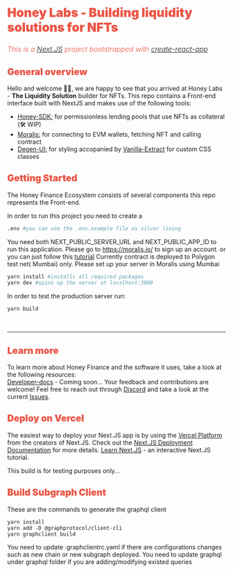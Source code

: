 #  <span style="color: rgb(235, 85, 69); font-weight: 900">Honey Labs - Building liquidity solutions for NFTs 

### <span style="color: rgb(235, 85, 69); font-weight: 300; font-style: italic;">This is a <a href="https://nextjs.org/" target="blank">Next.JS</a> project bootstrapped with <a href="https://github.com/vercel/next.js/tree/canary/packages/create-next-app" target="blank">create-react-app</a>

## <span style="color: rgb(235, 85, 69); font-weight: 900">General overview</span>

Hello and welcome 👋🏼, we are happy to see that you arrived at Honey Labs - **The Liquidity Solution** builder for NFTs. This repo contains a Front-end interface built with NextJS and makes use of the following tools:

- <a href="https://github.com/honey-labs/honey-sdk" target="blank">Honey-SDK:</a> for permissionless lending pools that use NFTs as collateral (🛠 WIP)
- <a href="https://moralis.io/" target="blank">Moralis:</a> for connecting to EVM wallets, fetching NFT and calling contract
- <a href="https://degen-xyz.vercel.app/" target="blank">Degen-UI:</a> for styling accopanied by <a href="https://vanilla-extract.style/documentation/setup/" target="blank">Vanilla-Extract</a> for custom CSS classes


    
##  <span style="color: rgb(235, 85, 69); font-weight: 900">Getting Started</span>
The Honey Finance Ecosystem consists of several components this repo represents the Front-end.

In order to run this project you need to create a
```bash
.env #you can use the .env.example file as silver lining
```
You need both NEXT_PUBLIC_SERVER_URL and NEXT_PUBLIC_APP_ID to run this application. Please go to https://moralis.io/ to sign up an account.
or you can just follow this [tutorial](https://blog.logrocket.com/using-moralis-nextjs/)
Currently contract is deployed to Polygon test net( Mumbai) only. Please set up your server in Moralis using Mumbai

```bash
yarn install #installs all required packages
yarn dev #spins up the server at localhost:3000
```
In order to test the production server run:
```bash
yarn build
```

</br><hr>
##  <span style="color: rgb(235, 85, 69); font-weight: 900">Learn more</span>

To learn more about Honey Finance and the software it uses, take a look at the following resources: </br>
[Developer-docs]() - Coming soon...
Your feedback and contributions are welcome! Feel free to reach out through <a href="https://discord.com/invite/T7RQ8hMamB">Discord</a> and take a look at the current [Issues](https://github.com/honey-labs/honey-frontend/issues).


##  <span style="color: rgb(235, 85, 69); font-weight: 900">Deploy on Vercel</span>
The easiest way to deploy your Next.JS app is by using the <a href="https://vercel.com/new?utm_medium=default-template&filter=next.js&utm_source=create-next-app&utm_campaign=create-next-app-readme" target="blank">Vercel Platform</a> from the creators of Next.JS. Check out the <a href="https://nextjs.org/docs/deployment" target="blank">Next.JS Deployment Documentation</a> for more details. <a href="https://nextjs.org/learn/foundations/about-nextjs" target="blank">Learn Next.JS</a> - an interactive Next.JS tutorial.

This build is for testing purposes only...

##  <span style="color: rgb(235, 85, 69); font-weight: 900">Build Subgraph Client</span>
These are the commands to generate the graphql client
```shell
yarn install
yarn add -D @graphprotocol/client-cli
yarn graphclient build
```
You need to update .graphclientrc.yaml if there are configurations changes such as new chain or new subgraph deployed.
You need to update graphql under graphql folder if you are adding/modifying existed queries

